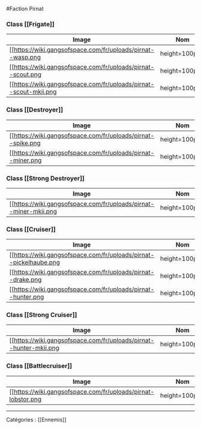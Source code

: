 #Faction Pirnat

### Class [[Frigate]]

| Image | Nom |
| ----- |:---:|
| [[https://wiki.gangsofspace.com/fr/uploads/pirnat--wasp.png|height=100px]] | [[Wasp]] |
| [[https://wiki.gangsofspace.com/fr/uploads/pirnat--scout.png|height=100px]] | [[Scout]] |
| [[https://wiki.gangsofspace.com/fr/uploads/pirnat--scout-mkii.png|height=100px]] | [[Scout MkII]] |

### Class [[Destroyer]]

| Image | Nom |
| ----- |:---:|
| [[https://wiki.gangsofspace.com/fr/uploads/pirnat--spike.png|height=100px]] | [[Spike]] |
| [[https://wiki.gangsofspace.com/fr/uploads/pirnat--miner.png|height=100px]] | [[Miner]] |

### Class [[Strong Destroyer]]

| Image | Nom |
| ----- |:---:|
| [[https://wiki.gangsofspace.com/fr/uploads/pirnat--miner-mkii.png|height=100px]] | [[Miner MkII]] |

### Class [[Cruiser]]

| Image | Nom |
| ----- |:---:|
| [[https://wiki.gangsofspace.com/fr/uploads/pirnat--pickelhaube.png|height=100px]] | [[Pickelhaube]] |
| [[https://wiki.gangsofspace.com/fr/uploads/pirnat--drake.png|height=100px]] | [[Drake]] |
| [[https://wiki.gangsofspace.com/fr/uploads/pirnat--hunter.png|height=100px]] | [[Hunter]] |

### Class [[Strong Cruiser]]

| Image | Nom |
| ----- |:---:|
| [[https://wiki.gangsofspace.com/fr/uploads/pirnat--hunter-mkii.png|height=100px]] | [[Hunter MkII]] |

### Class [[Battlecruiser]]

| Image | Nom |
| ----- |:---:|
| [[https://wiki.gangsofspace.com/fr/uploads/pirnat-lobstor.png|height=100px]] | [[Lobstor]] |

***

Catégories : [[Ennemis]]